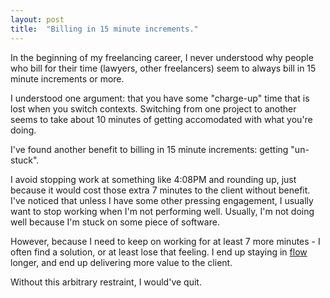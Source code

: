 ```yaml
---
layout: post
title:  "Billing in 15 minute increments."
---
```


In the beginning of my freelancing career, I never understood why people who bill for their time (lawyers, other freelancers) seem to always bill in 15 minute increments or more.

I understood one argument: that you have some "charge-up" time that is lost when you switch contexts. Switching from one project to another seems to take about 10 minutes of getting accomodated with what you're doing.

I've found another benefit to billing in 15 minute increments: getting "un-stuck".

I avoid stopping work at something like 4:08PM and rounding up, just because it would cost those extra 7 minutes to the client without benefit. I've noticed that unless I have some other pressing engagement, I usually want to stop working when I'm not performing well. Usually, I'm not doing well because I'm stuck on some piece of software.

However, because I need to keep on working for at least 7 more minutes - I often find a solution, or at least lose that feeling. I end up staying in [flow](http://www.paulgraham.com/makersschedule.html) longer, and end up delivering more value to the client. 

Without this arbitrary restraint, I would've quit. 
